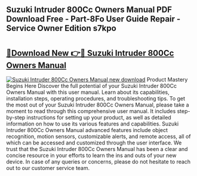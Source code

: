 ## Suzuki Intruder 800Cc Owners Manual PDF Download Free - Part-8Fo User Guide Repair - Service Owner Edition s7kpo

# <h2><a href="http://bc58931.oget.top/?id=Suzuki+Intruder+800Cc+Owners+Manual">🔗Download New 👉🔴 Suzuki Intruder 800Cc Owners Manual</a></h2>

[![Suzuki Intruder 800Cc Owners Manual new download](https://i.imgur.com/5g1atiW.png)](http://bc58931.oget.top/?id=Suzuki+Intruder+800Cc+Owners+Manual)
Product Mastery Begins Here Discover the full potential of your Suzuki Intruder 800Cc Owners Manual with this user manual. Learn about its capabilities, installation steps, operating procedures, and troubleshooting tips. To get the most out of your Suzuki Intruder 800Cc Owners Manual, please take a moment to read through this comprehensive user manual. It includes step-by-step instructions for setting up your product, as well as detailed information on how to use its various features and capabilities. Suzuki Intruder 800Cc Owners Manual advanced features include object recognition, motion sensors, customizable alerts, and remote access, all of which can be accessed and customized through the user interface. We trust that the Suzuki Intruder 800Cc Owners Manual has been a clear and concise resource in your efforts to learn the ins and outs of your new device. In case of any queries or concerns, please do not hesitate to reach out to our customer service team.
